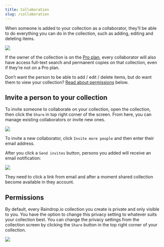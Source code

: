 ```yaml
---
title: Collaboration
slug: /collaboration
---
```


When someone is added to your collection as a collaborator, they’ll be able to do everything you can do in the collection, such as adding, editing and deleting items.

![](hero.jpg)

If the owner of the collection is on the [Pro plan](../../billing/premium-features.md), every collaborator will also have access full-text search and permanent copies on that collection, even if they’re not on a Pro plan.

Don’t want the person to be able to add / edit / delete items, but do want them to view your collection? [Read about permissions](#permissions) below.

## Invite a person to your collection
To invite someone to collaborate on your collection, open the collection, then click the `Share` in top right corner of the screen. 
From here, you can manage existing collaborators or invite new ones.

<p><img src={require('./invite.png').default} style={{maxHeight:555}} /></p>

To invite a new collaborator, click `Invite more people` and then enter their email address.

After you click a `Send invites` button, persons you added will receive an email notification:

<p><img src={require('./email.png').default} style={{maxHeight:412}} /></p>

They need to click a link from email and after a moment shared collection become available in they account.

## Permissions
By default, every Raindrop.io collection you create is private and only visible to you.
You have the option to change this privacy setting to whatever suits your collection best.
You can change the privacy settings from the collection screen by clicking the `Share` button in the top right corner of your collection. 

<p><img src={require('./access.png').default} style={{maxHeight:388}} /></p>